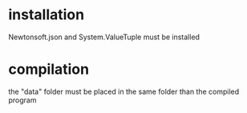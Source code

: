 # installation

Newtonsoft.json and System.ValueTuple must be installed


# compilation

the "data" folder must be placed in the same folder than the compiled program
